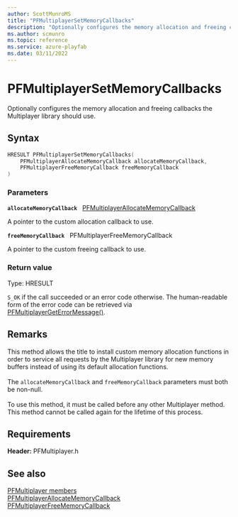 ```yaml
---
author: ScottMunroMS
title: "PFMultiplayerSetMemoryCallbacks"
description: "Optionally configures the memory allocation and freeing callbacks the Multiplayer library should use."
ms.author: scmunro
ms.topic: reference
ms.service: azure-playfab
ms.date: 03/11/2022
---
```


# PFMultiplayerSetMemoryCallbacks  

Optionally configures the memory allocation and freeing callbacks the Multiplayer library should use.  

## Syntax  
  
```cpp
HRESULT PFMultiplayerSetMemoryCallbacks(  
    PFMultiplayerAllocateMemoryCallback allocateMemoryCallback,  
    PFMultiplayerFreeMemoryCallback freeMemoryCallback  
)  
```  
  
### Parameters  
  
**`allocateMemoryCallback`** &nbsp; [PFMultiplayerAllocateMemoryCallback](../callbacks/pfmultiplayerallocatememorycallback.md)  
  
A pointer to the custom allocation callback to use.  
  
**`freeMemoryCallback`** &nbsp; PFMultiplayerFreeMemoryCallback  
  
A pointer to the custom freeing callback to use.  
  
  
### Return value
Type: HRESULT
  
```S_OK``` if the call succeeded or an error code otherwise. The human-readable form of the error code can be retrieved via [PFMultiplayerGetErrorMessage()](pfmultiplayergeterrormessage.md).
  
## Remarks  
  
This method allows the title to install custom memory allocation functions in order to service all requests by the Multiplayer library for new memory buffers instead of using its default allocation functions. <br /><br /> The `allocateMemoryCallback` and `freeMemoryCallback` parameters must both be non-null.   <br /><br /> To use this method, it must be called before any other Multiplayer method. This method cannot be called again for the lifetime of this process.
  
## Requirements  
  
**Header:** PFMultiplayer.h
  
## See also  
[PFMultiplayer members](../pfmultiplayer_members.md)  
[PFMultiplayerAllocateMemoryCallback](../callbacks/pfmultiplayerallocatememorycallback.md)  
[PFMultiplayerFreeMemoryCallback](../callbacks/pfmultiplayerfreememorycallback.md)
  
  
